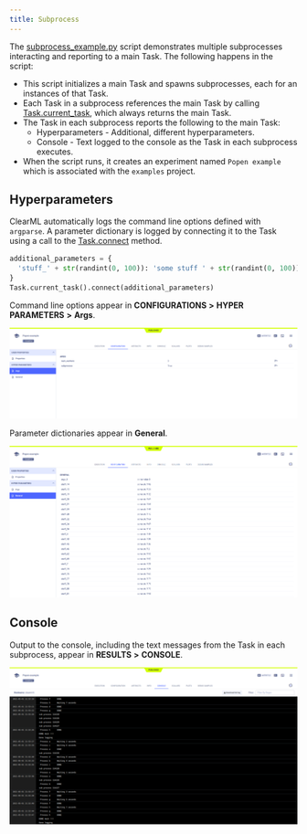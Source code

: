 ```yaml
---
title: Subprocess
---
```


The [subprocess_example.py](https://github.com/allegroai/clearml/blob/master/examples/distributed/subprocess_example.py) 
script demonstrates multiple subprocesses interacting and reporting to a main Task. The following happens in the script: 
* This script initializes a main Task and spawns subprocesses, each for an instances of that Task.
* Each Task in a subprocess references the main Task by calling [Task.current_task](../../references/sdk/task#taskcurrent_task), 
which always returns the main Task.
* The Task in each subprocess reports the following to the main Task:
    * Hyperparameters - Additional, different hyperparameters.
    * Console - Text logged to the console as the Task in each subprocess executes.
* When the script runs, it creates an experiment named `Popen example` which is associated with the `examples` project.

## Hyperparameters

ClearML automatically logs the command line options defined with `argparse`. A parameter dictionary is logged by 
connecting it to the Task using a call to the [Task.connect](../../references/sdk/task#connect) method.

```python
additional_parameters = {
  'stuff_' + str(randint(0, 100)): 'some stuff ' + str(randint(0, 100))
}
Task.current_task().connect(additional_parameters)
```

Command line options appear in **CONFIGURATIONS** **>** **HYPER PARAMETERS** **>** **Args**.

![image](../../img/examples_subprocess_example_01.png)

Parameter dictionaries appear in **General**.

![image](../../img/examples_subprocess_example_01a.png)

## Console

Output to the console, including the text messages from the Task in each subprocess, appear in **RESULTS** **>** **CONSOLE**.

![image](../../img/examples_subprocess_example_02.png)